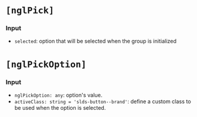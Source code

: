 # `[nglPick]`

### Input
  * `selected`: option that will be selected when the group is initialized


# `[nglPickOption]`

### Input

  * `nglPickOption: any`: option's value.
  * `activeClass: string = 'slds-button--brand'`: define a custom class to be used when the option is selected.
